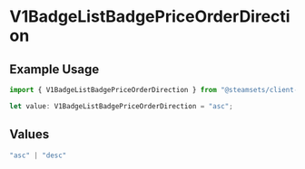# V1BadgeListBadgePriceOrderDirection

## Example Usage

```typescript
import { V1BadgeListBadgePriceOrderDirection } from "@steamsets/client-ts/models/components";

let value: V1BadgeListBadgePriceOrderDirection = "asc";
```

## Values

```typescript
"asc" | "desc"
```